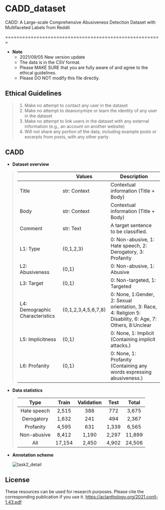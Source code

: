 # CADD_dataset
CADD: A Large-scale Comprehensive Abusiveness Detection Dataset with Multifaceted Labels from Reddit

=======================================================

* __Note__
  * 2021/09/05 New version update
  * The data is in the CSV format.
  * Please MAKE SURE that you are fully aware of and agree to the ethical guidelines.
  * Please DO NOT modify this file directly.

## Ethical Guidelines
>1. Make no attempt to contact any user in the dataset
>2. Make no attempt to deanonymize or learn the identity of any user in the dataset
>3. Make no attempt to link users in the dataset with any external information (e.g., an account on another website)
>4. Will not share any portion of the data, including example posts or excerpts from posts, with any other party


## CADD
* __Dataset overview__

>|                                 | Values              | Description                                                                                                |
>|---------------------------------|---------------------|------------------------------------------------------------------------------------------------------------|
>| Title                           | str: Context        | Contextual information (Title + Body)                                                                      |
>| Body                            | str: Context        | Contextual information (Title + Body)                                                                      |
>| Comment                         | str: Text           | A target sentence to be classified.                                                                        |
>| L1: Type                        | {0,1,2,3}           | 0: Non-abusive, 1: Hate speech, 2: Derogatory, 3: Profanity                                                |
>| L2: Abusiveness                 | {0,1}               | 0: Non-abusive, 1: Abusive                                                                                 |
>| L3: Target                      | {0,1}               | 0: Non-targeted, 1: Targeted                                                                               |
>| L4: Demographic Characteristics | {0,1,2,3,4,5,6,7,8} | 0: None, 1:Gender, 2: Sexual orientation, 3: Race, 4: Religion 5: Disability, 6: Age, 7: Others, 8:Unclear |
>| L5: Implicitness                | {0,1}               | 0: None, 1: Implicit (Containing implicit attacks.)                                                        |
>| L6: Profanity                   | {0,1}               | 0: None, 1: Profanity (Containing any words expressing abusiveness.)                                       |


* __Data statistics__

>|     Type    |  Train | Validation |  Test |  Total |
>|:-----------:|:------:|:----------:|:-----:|:------:|
>| Hate speech |  2,515 |        388 |   772 |  3,675 |
>|  Derogatory |  1,632 |        241 |   494 |  2,367 |
>|  Profanity  |  4,595 |        631 | 1,339 |  6,565 |
>| Non-abusive |  8,412 |      1,190 | 2,297 | 11,899 |
>|     All     | 17,154 |      2,450 | 4,902 | 24,506 |



* __Annotation scheme__

  ![task2_detail](https://user-images.githubusercontent.com/40844310/132124971-68b48ac4-a69d-41a6-accf-c9a8ed7bba46.png)


## License
These resources can be used for research purposes. Please cite the corresponding publication if you use it.
https://aclanthology.org/2021.conll-1.43.pdf




